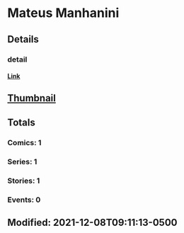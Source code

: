 # Mateus  Manhanini 
## Details
### detail
#### [Link](http://marvel.com/comics/creators/14299/mateus_manhanini?utm_campaign=apiRef&utm_source=225578a89fc76f3d20fbffda5d17a88d)
## [Thumbnail](http://i.annihil.us/u/prod/marvel/i/mg/b/40/image_not_available.jpg)
## Totals
### Comics: 1
### Series: 1
### Stories: 1
### Events: 0
## Modified: 2021-12-08T09:11:13-0500